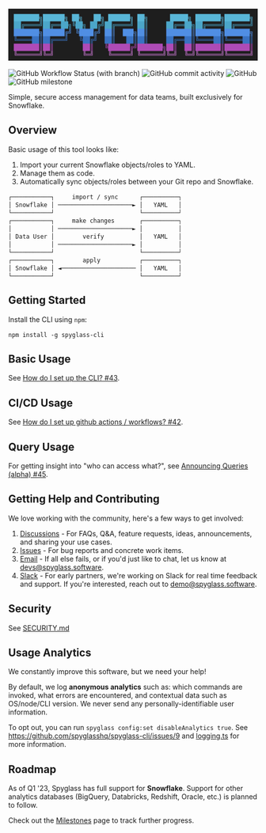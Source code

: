 ![spyglass-cli-logo](./docs/spyglass-cli-logo.png)

![GitHub Workflow Status (with branch)](https://img.shields.io/github/actions/workflow/status/spyglasshq/spyglass-cli/test.yml?branch=master) ![GitHub commit activity](https://img.shields.io/github/commit-activity/m/spyglasshq/spyglass-cli) ![GitHub](https://img.shields.io/github/license/spyglasshq/spyglass-cli) ![GitHub milestone](https://img.shields.io/github/milestones/progress-percent/spyglasshq/spyglass-cli/1)

Simple, secure access management for data teams, built exclusively for Snowflake.

## Overview

Basic usage of this tool looks like:

1. Import your current Snowflake objects/roles to YAML.
2. Manage them as code.
3. Automatically sync objects/roles between your Git repo and Snowflake.

```
┌───────────┐     import / sync      ┌──────────┐
│ Snowflake │ ─────────────────────► │   YAML   │
└───────────┘                        └──────────┘
┌───────────┐     make changes       ┌──────────┐
│           │ ─────────────────────► │          │
│ Data User │        verify          │   YAML   │
│           │ ─────────────────────► │          │
└───────────┘                        └──────────┘
┌───────────┐        apply           ┌──────────┐
│ Snowflake │ ◄───────────────────── │   YAML   │
└───────────┘                        └──────────┘
```

## Getting Started

Install the CLI using `npm`:

```
npm install -g spyglass-cli
```

## Basic Usage

See [How do I set up the CLI? #43](https://github.com/spyglasshq/spyglass-cli/discussions/43).

## CI/CD Usage

See [How do I set up github actions / workflows? #42](https://github.com/spyglasshq/spyglass-cli/discussions/42).

## Query Usage

For getting insight into "who can access what?", see [Announcing Queries (alpha) #45](https://github.com/spyglasshq/spyglass-cli/discussions/45).

## Getting Help and Contributing

We love working with the community, here's a few ways to get involved:

1. [Discussions](https://github.com/spyglasshq/spyglass-cli/discussions) - For FAQs, Q&A, feature requests, ideas, announcements, and sharing your use cases.
2. [Issues](https://github.com/spyglasshq/spyglass-cli/issues) - For bug reports and concrete work items.
3. [Email](mailto:devs@spyglass.software) - If all else fails, or if you'd just like to chat, let us know at devs@spyglass.software.
4. [Slack](mailto:demo@spyglass.software) - For early partners, we're working on Slack for real time feedback and support. If you're interested, reach out to demo@spyglass.software.

## Security

See [SECURITY.md](./SECURITY.md)

## Usage Analytics

We constantly improve this software, but we need your help!

By default, we log **anonymous analytics** such as: which commands are invoked, what errors are encountered, and contextual data such as OS/node/CLI version. We never send any personally-identifiable user information.

To opt out, you can run `spyglass config:set disableAnalytics true`. See https://github.com/spyglasshq/spyglass-cli/issues/9 and [logging.ts](./src/lib/logging.ts) for more information.

## Roadmap

As of Q1 '23, Spyglass has full support for **Snowflake**. Support for other analytics databases (BigQuery, Databricks, Redshift, Oracle, etc.) is planned to follow.

Check out the [Milestones](https://github.com/spyglasshq/spyglass-cli/milestones) page to track further progress.
